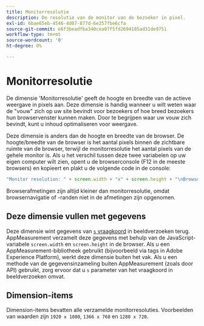 ```yaml
---
title: Monitorresolutie
description: De resolutie van de monitor van de bezoeker in pixel.
exl-id: 6bae65eb-4546-4d07-877d-6e257fbe6cfa
source-git-commit: e6f3beadfba340cea07f5fd2694105ad31de9751
workflow-type: tm+mt
source-wordcount: '0'
ht-degree: 0%

---
```


# Monitorresolutie

De dimensie &#39;Monitorresolutie&#39; geeft de hoogte en breedte van de actieve weergave in pixels aan. Deze dimensie is handig wanneer u wilt weten waar de &quot;vouw&quot; zich op uw site bevindt voor bezoekers of hoe breed bezoekers hun browservenster kunnen maken. Door te begrijpen waar uw vouw zich bevindt, kunt u inhoud optimaliseren voor weergave.

Deze dimensie is anders dan de hoogte en breedte van de browser. De hoogte/breedte van de browser is het aantal pixels binnen de zichtbare ruimte van de browser, terwijl de monitorresolutie het aantal pixels van de gehele monitor is. Als u het verschil tussen deze twee variabelen op uw eigen computer wilt zien, opent u de browserconsole (F12 in de meeste browsers) en kopieert en plakt u de volgende code in de console:

```js
"Monitor resolution: " + screen.width + "x" + screen.height + "\nBrowser resolution: " + window.innerWidth + "x" + window.innerHeight;
```

Browserafmetingen zijn altijd kleiner dan monitorresolutie, omdat browsernavigatie of -randen niet in de afmetingen zijn opgenomen.

## Deze dimensie vullen met gegevens

Deze dimensie wint gegevens van [`s` vraagkoord](/help/implement/validate/query-parameters.md) in beeldverzoeken terug. AppMeasurement verzamelt deze gegevens met behulp van de JavaScript-variabele `screen.width` en `screen.height` in de browser. Als u een AppMeasurement-bibliotheek gebruikt (bijvoorbeeld via tags in Adobe Experience Platform), werkt deze dimensie buiten het vak. Als u een methode van de gegevensinzameling buiten AppMeasurement (zoals door API) gebruikt, zorg ervoor dat u `s` parameter van het vraagkoord in beeldverzoeken omvat.

## Dimension-items

Dimension-items bevatten alle verzamelde monitorresoluties. Voorbeelden van waarden zijn `1920 x 1080`, `1366 x 768` en `1280 x 720`.
